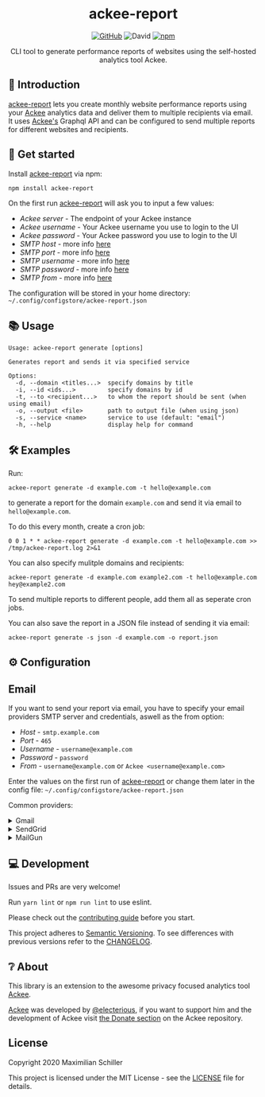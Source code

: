 <div align="center">

# ackee-report

[![GitHub](https://img.shields.io/github/license/mashape/apistatus.svg)](https://github.com/BetaHuhn/ackee-report/blob/master/LICENSE) ![David](https://img.shields.io/david/betahuhn/ackee-report) [![npm](https://img.shields.io/npm/v/ackee-report)](https://www.npmjs.com/package/ackee-report)

CLI tool to generate performance reports of websites using the self-hosted analytics tool Ackee.

</div>

## 👋 Introduction

[ackee-report](https://github.com/BetaHuhn/ackee-report) lets you create monthly website performance reports using your [Ackee](https://github.com/electerious/ackee) analytics data and deliver them to multiple recipients via email. It uses [Ackee's](https://github.com/electerious/ackee) Graphql API and can be configured to send multiple reports for different websites and recipients.

## 🚀 Get started

Install [ackee-report](https://github.com/BetaHuhn/ackee-report) via npm:
```shell
npm install ackee-report
```

On the first run [ackee-report](https://github.com/BetaHuhn/ackee-report) will ask you to input a few values:

- *Ackee server* - The endpoint of your Ackee instance
- *Ackee username* - Your Ackee username you use to login to the UI
- *Ackee password* - Your Ackee password you use to login to the UI
- *SMTP host* - more info [here](#%EF%B8%8F-configuration)
- *SMTP port* - more info [here](#%EF%B8%8F-configuration)
- *SMTP username* - more info [here](#%EF%B8%8F-configuration)
- *SMTP password* - more info [here](#%EF%B8%8F-configuration)
- *SMTP from* - more info [here](#%EF%B8%8F-configuration)

The configuration will be stored in your home directory: `~/.config/configstore/ackee-report.json`

## 📚 Usage

```shell
Usage: ackee-report generate [options]

Generates report and sends it via specified service

Options:
  -d, --domain <titles...>  specify domains by title
  -i, --id <ids...>         specify domains by id
  -t, --to <recipient...>   to whom the report should be sent (when using email)
  -o, --output <file>       path to output file (when using json)
  -s, --service <name>      service to use (default: "email")
  -h, --help                display help for command
```

## 🛠️ Examples

Run:

```shell
ackee-report generate -d example.com -t hello@example.com
```

to generate a report for the domain `example.com` and send it via email to `hello@example.com`.

To do this every month, create a cron job:

```shell
0 0 1 * * ackee-report generate -d example.com -t hello@example.com >> /tmp/ackee-report.log 2>&1
```

You can also specify mulitple domains and recipients:

```shell
ackee-report generate -d example.com example2.com -t hello@example.com hey@example2.com
```

To send multiple reports to different people, add them all as seperate cron jobs.

You can also save the report in a JSON file instead of sending it via email:

```shell
ackee-report generate -s json -d example.com -o report.json
```

## ⚙️ Configuration

## Email

If you want to send your report via email, you have to specify your email providers SMTP server and credentials, aswell as the from option:

- *Host* - `smtp.example.com`
- *Port* - `465`
- *Username* - `username@example.com`
- *Password* - `password`
- *From* - `username@example.com` or `Ackee <username@example.com>`

Enter the values on the first run of [ackee-report](https://github.com/BetaHuhn/ackee-report) or change them later in the config file: `~/.config/configstore/ackee-report.json`

Common providers:

<details><summary>Gmail</summary>
If you use gmail to send emails, use these values:

- *Host* - `smtp.gmail.com`
- *Port* - `465`
- *Username* -  your gmail username (your email address)
- *Password* -  your gmail password or if you have 2FA enabled, an ["Application Specific password"](https://security.google.com/settings/security/apppasswords)

</details>

<details><summary>SendGrid</summary>
If you use SendGrid to send emails, use these values:

- *Host* - `smtp.sendgrid.net`
- *Port* - `465`
- *Username* -  `apikey` (everyone's username is apiKey)
- *Password* - your API Key (generate one [here](https://app.sendgrid.com/settings/api_keys))
</details>

<details><summary>MailGun</summary>
If you use SendGrid to send emails, use these values:

- *Host* - `smtp.mailgun.org`
- *Port* - `465`
- *Username* -  `postmaster@yourdomain.name`
- *Password* - get your password [here](https://app.mailgun.com/app/domains)

</details>

## 💻 Development

Issues and PRs are very welcome!

Run `yarn lint` or `npm run lint` to use eslint.

Please check out the [contributing guide](CONTRIBUTING.md) before you start.

This project adheres to [Semantic Versioning](https://semver.org/spec/v2.0.0.html). To see differences with previous versions refer to the [CHANGELOG](CHANGELOG.md).

## ❔ About

This library is an extension to the awesome privacy focused analytics tool [Ackee](https://github.com/electerious/ackee). 

[Ackee](https://github.com/electerious/ackee) was developed by [@electerious](https://github.com/electerious), if you want to support him and the development of Ackee visit [the Donate section](https://github.com/electerious/ackee#donate) on the Ackee repository.

## License

Copyright 2020 Maximilian Schiller

This project is licensed under the MIT License - see the [LICENSE](LICENSE) file for details.
